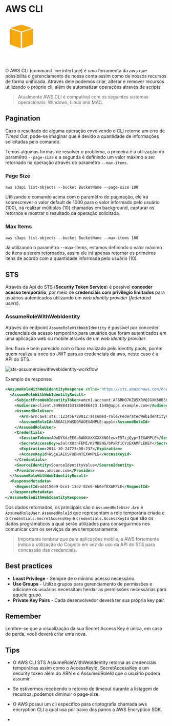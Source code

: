 # AWS CLI 

<img height=100px; alt="aws_cli" src="../images/aws-cli.png" />

<p>&nbsp;</p>

O AWS CLI (command line interface) é uma ferramenta da aws que possibilita o gerenciamento de nossa conta assim como de nossos recursos de forma unificada. Através dele podemos criar, alterar e remover recursos utilizando o próprio cli, além de automatizar operações através de scripts.

> Atualmente AWS CLI é compatível com os seguintes sistemas operacionais: Windows, Linux and MAC.

## Pagination

Caso o resultado de alguma operação envolvendo o CLI retorne um erro de *Timed Out*, pode-se imaginar que é devido a quantidade de informações solicitadas pelo comando.

Temos algumas formas de resolver o problema, a primeira é a utilização do paramêtro ```--page-size``` e a segunda é definindo um valor máximo a ser retornado na operação através do paramêtro ```--max-items```.

### Page Size

```aws s3api list-objects --bucket BucketName --page-size 100```

Utilizando o comando acima com o paramêtro de paginação, ele irá sobrescrever o valor default de 1000 para o valor informado pelo usuário (100), irá realizar múltiplas (10) chamadas em background, capturar os retornos e mostrar o resultado da operação solicitada.

### Max Items

```aws s3api list-objects --bucket BucketName --max-items 100```

Já utilizando o paramêtro --max-items, estamos definindo o valor máximo de itens a serem retornados, assim ele irá apenas retornar os primeiros itens de acordo com a quantidade informada pelo usuário (10).

## STS

Através da Api do STS (**Security Token Service**) é possível **conceder acesso temporário**, por meio de **credenciais com privilégio limitados** para usuários autenticados utilizando um *web identity provider* (*federated users*).

### AssumeRoleWithWebIdentity

Através do endpoint ```AssumeRoleWithWebIdentity``` é possível por conceder credenciais de acesso temporário para usuários que foram autenticados em uma aplicação web ou mobile através de um *web identity provider*. 

Seu fluxo é bem parecido com o fluxo realizado pelo identity pools, porém quem realiza a troca do JWT para as credenciais da aws, neste caso é a API do STS.

![sts-assumerolewithwebidentity-workflow](../images/sts-assumerolewithwebidentity-workflow.drawio.png)

Exemplo de response:
```xml
<AssumeRoleWithWebIdentityResponse xmlns="https://sts.amazonaws.com/doc/2011-06-15/">
  <AssumeRoleWithWebIdentityResult>
    <SubjectFromWebIdentityToken>amzn1.account.AF6RHO7KZU5XRVQJGXK6HB56KR2A</SubjectFromWebIdentityToken>
    <Audience>client.5498841531868486423.1548@apps.example.com</Audience>
    <AssumedRoleUser>
      <Arn>arn:aws:sts::123456789012:assumed-role/FederatedWebIdentityRole/app1</Arn>
      <AssumedRoleId>AROACLKWSDQRAOEXAMPLE:app1</AssumedRoleId>
    </AssumedRoleUser>
    <Credentials>
      <SessionToken>AQoDYXdzEE0a8ANXXXXXXXXNO1ewxE5TijQyp+IEXAMPLE</SessionToken>
      <SecretAccessKey>wJalrXUtnFEMI/K7MDENG/bPxRfiCYzEXAMPLEKEY</SecretAccessKey>
      <Expiration>2014-10-24T23:00:23Z</Expiration>
      <AccessKeyId>ASgeIAIOSFODNN7EXAMPLE</AccessKeyId>
    </Credentials>
    <SourceIdentity>SourceIdentityValue</SourceIdentity>
    <Provider>www.amazon.com</Provider>
  </AssumeRoleWithWebIdentityResult>
  <ResponseMetadata>
    <RequestId>ad4156e9-bce1-11e2-82e6-6b6efEXAMPLE</RequestId>
  </ResponseMetadata>
</AssumeRoleWithWebIdentityResponse>
```

Dos dados retornados, os principais são o ```AssumedRoleUser.Arn``` e ```AssumedRoleUser.AssumedRoleId``` que representam a role temporária criada e o ```Credentials.SecretAccessKey``` e ```Credentials.AccessKeyId``` que são os dados programáticos a qual serão utilizados para conseguirmos nos comunicar com os serviços da aws temporariamente.

> Importante lembrar que para aplicações mobile, a AWS fortemente indica a utilização do Cognito em vez do uso da API do STS para concessão das credenciais.

## Best practices

- **Least Privilege** - Sempre de o mínimo acesso necessário.
- **Use Groups** - Utilize grupos para gerenciamento de permissões e adicione os usuários necessitam herdar as permissões necessárias para aquele grupo.
- **Private Key Pairs** - Cada desenvolvedor deverá ter sua própria key pair.

## Remember

Lembre-se que a visualização da sua Secret Access Key é única, em caso de perda, você deverá criar uma nova.

## Tips

- O AWS CLI STS AssumeRoleWithWebIdentity retorna as credenciais temporárias assim como o AccessKeyId, SecretAccessKey e um security token além do ARN e o AssumedRoleId que o usuário poderá assumir.

- Se estivermos recebendo o retorno de timeout durante a listagem de recursos, podemos diminuir o page-size.

- O AWS possui um cli específico para criptografia chamada aws encryption CLI a qual usa por baixo dos panos a AWS Encryption SDK.

- 